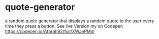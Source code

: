 # quote-generator
a random quote generator that displays a random quote to the user every time they press a button.
See live Version my on Codepen https://codepen.io/Afarah92/full/XWJePMm
